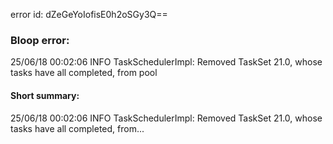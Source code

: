 error id: dZeGeYoIofisE0h2oSGy3Q==
### Bloop error:

25/06/18 00:02:06 INFO TaskSchedulerImpl: Removed TaskSet 21.0, whose tasks have all completed, from pool
#### Short summary: 

25/06/18 00:02:06 INFO TaskSchedulerImpl: Removed TaskSet 21.0, whose tasks have all completed, from...